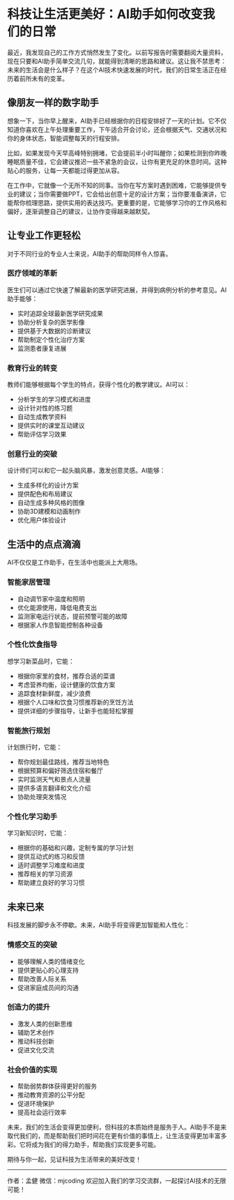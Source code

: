 # 科技让生活更美好：AI助手如何改变我们的日常

最近，我发现自己的工作方式悄然发生了变化。以前写报告时需要翻阅大量资料，现在只要和AI助手简单交流几句，就能得到清晰的思路和建议。这让我不禁思考：未来的生活会是什么样子？在这个AI技术快速发展的时代，我们的日常生活正在经历着前所未有的变革。

## 像朋友一样的数字助手

想象一下，当你早上醒来，AI助手已经根据你的日程安排好了一天的计划。它不仅知道你喜欢在上午处理重要工作，下午适合开会讨论，还会根据天气、交通状况和你的身体状态，智能调整每天的行程安排。

比如，如果发现今天早高峰特别拥堵，它会提前半小时叫醒你；如果检测到你昨晚睡眠质量不佳，它会建议推迟一些不紧急的会议，让你有更充足的休息时间。这种贴心的服务，让每一天都能过得更加从容。

在工作中，它就像一个无所不知的同事。当你在写方案时遇到困难，它能够提供专业的建议；当你需要做PPT，它会给出创意十足的设计方案；当你要准备演讲，它能帮你梳理思路，提供实用的表达技巧。更重要的是，它能够学习你的工作风格和偏好，逐渐调整自己的建议，让协作变得越来越默契。

## 让专业工作更轻松

对于不同行业的专业人士来说，AI助手的帮助同样令人惊喜。

### 医疗领域的革新
医生们可以通过它快速了解最新的医学研究进展，并得到病例分析的参考意见。AI助手能够：
- 实时追踪全球最新医学研究成果
- 协助分析复杂的医学影像
- 提供基于大数据的诊断建议
- 帮助制定个性化治疗方案
- 监测患者康复进展

### 教育行业的转变
教师们能够根据每个学生的特点，获得个性化的教学建议。AI可以：
- 分析学生的学习模式和进度
- 设计针对性的练习题
- 自动生成教学资料
- 提供实时的课堂互动建议
- 帮助评估学习效果

### 创意行业的突破
设计师们可以和它一起头脑风暴，激发创意灵感。AI能够：
- 生成多样化的设计方案
- 提供配色和布局建议
- 自动生成多种风格的图像
- 协助3D建模和动画制作
- 优化用户体验设计

## 生活中的点点滴滴

AI不仅仅是工作助手，在生活中也能派上大用场。

### 智能家居管理
- 自动调节家中温度和照明
- 优化能源使用，降低电费支出
- 监测家电运行状态，提前预警可能的故障
- 根据家人作息智能控制各种设备

### 个性化饮食指导
想学习新菜品时，它能：
- 根据你家里的食材，推荐合适的菜谱
- 考虑营养均衡，设计健康的饮食方案
- 追踪食材新鲜度，减少浪费
- 根据个人口味和饮食习惯推荐新的烹饪方法
- 提供详细的步骤指导，让新手也能轻松掌握

### 智能旅行规划
计划旅行时，它能：
- 帮你规划最佳路线，推荐当地特色
- 根据预算和偏好筛选住宿和餐厅
- 实时监测天气和景点人流量
- 提供多语言翻译和文化介绍
- 协助处理突发情况

### 个性化学习助手
学习新知识时，它能：
- 根据你的基础和兴趣，定制专属的学习计划
- 提供互动式的练习和反馈
- 适时调整学习难度和进度
- 推荐相关的学习资源
- 帮助建立良好的学习习惯

## 未来已来

科技发展的脚步永不停歇。未来，AI助手将变得更加智能和人性化：

### 情感交互的突破
- 能够理解人类的情绪变化
- 提供更贴心的心理支持
- 帮助改善人际关系
- 促进家庭成员间的沟通

### 创造力的提升
- 激发人类的创新思维
- 辅助艺术创作
- 推动科技创新
- 促进文化交流

### 社会价值的实现
- 帮助弱势群体获得更好的服务
- 推动教育资源的公平分配
- 促进环境保护
- 提高社会运行效率

未来，我们的生活会变得更加便利，但科技的本质始终是服务于人。AI助手不是来取代我们的，而是帮助我们把时间花在更有价值的事情上，让生活变得更加丰富多彩。它将成为我们的得力助手，帮助我们实现更多可能。

期待与你一起，见证科技为生活带来的美好改变！

---
作者：孟健
微信：mjcoding
欢迎加入我们的学习交流群，一起探讨AI技术的无限可能！ 
